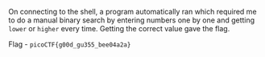 On connecting to the shell, a program automatically ran which required me to do a manual binary search by entering numbers one by one and getting `lower` or `higher` every time. Getting the correct value gave the flag.


Flag - `picoCTF{g00d_gu355_bee04a2a}`